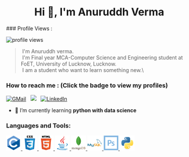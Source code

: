 <h1 align="center">Hi 👋, I'm Anuruddh Verma</h1>
### Profile Views :<br>

<p align="left"><img src="https://komarev.com/ghpvc/?username=AnuruddhAn&label=Profile%20views&color=2eb37e&style=flat" alt="profile views" /> </p>

>&nbsp;I'm Anuruddh verma.\
>&nbsp;I'm Final year MCA-Computer Science and Engineering student at FoET, University of Lucknow, Lucknow.\
>&nbsp;I am a student who want to learn something new.\


### How to reach me : <strong>(Click the badge to view my profiles)</strong>
<a href="mailto:anuruddh1997@gmail.com"><img alt="GMail" src="https://img.shields.io/badge/Gmail-D14836?style=flat&logo=gmail&logoColor=white" /></a> &nbsp;
<a href="https://instagram.com/anuruddh__verma"><img src="https://img.shields.io/badge/-@anuruddh__verma-E4405F?style=flat&logo=Instagram&logoColor=white"/></a> &nbsp;
<a href="https://www.linkedin.com/in/anuruddh-an/"><img alt="LinkedIn" src="https://img.shields.io/badge/linkedin%20-%230077B5.svg?&style=flat&logo=linkedin&logoColor=white"/></a> &nbsp;


 



- 🌱 I’m currently learning **python with data science**


<h3 align="left">Languages and Tools:</h3>
<p align="left"> <a href="https://www.cprogramming.com/" target="_blank"> <img src="https://raw.githubusercontent.com/devicons/devicon/master/icons/c/c-original.svg" alt="c" width="40" height="40"/> </a> <a href="https://www.w3schools.com/css/" target="_blank"> <img src="https://raw.githubusercontent.com/devicons/devicon/master/icons/css3/css3-original-wordmark.svg" alt="css3" width="40" height="40"/> </a> <a href="https://www.w3.org/html/" target="_blank"> <img src="https://raw.githubusercontent.com/devicons/devicon/master/icons/html5/html5-original-wordmark.svg" alt="html5" width="40" height="40"/> </a> <a href="https://www.java.com" target="_blank"> <img src="https://raw.githubusercontent.com/devicons/devicon/master/icons/java/java-original.svg" alt="java" width="40" height="40"/> </a> <a href="https://www.mongodb.com/" target="_blank"> <img src="https://raw.githubusercontent.com/devicons/devicon/master/icons/mongodb/mongodb-original-wordmark.svg" alt="mongodb" width="40" height="40"/> </a> <a href="https://www.mysql.com/" target="_blank"> <img src="https://raw.githubusercontent.com/devicons/devicon/master/icons/mysql/mysql-original-wordmark.svg" alt="mysql" width="40" height="40"/> </a> <a href="https://www.photoshop.com/en" target="_blank"> <img src="https://raw.githubusercontent.com/devicons/devicon/master/icons/photoshop/photoshop-line.svg" alt="photoshop" width="40" height="40"/> </a> <a href="https://www.python.org" target="_blank"> <img src="https://raw.githubusercontent.com/devicons/devicon/master/icons/python/python-original.svg" alt="python" width="40" height="40"/> </a> </p>
